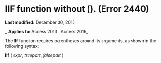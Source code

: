
# IIF function without (). (Error 2440)

 **Last modified:** December 30, 2015

 _ **Applies to:** Access 2013 | Access 2016_

The  **IIf** function requires parentheses around its arguments, as shown in the following syntax:

 **IIf** ( _expr_, _truepart_, _falsepart_ )
